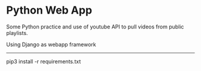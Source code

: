 # Python Web App
Some Python practice and use of youtube API to pull videos from public playlists.

Using Django as webapp framework

--------------------------------
pip3 install -r requirements.txt
